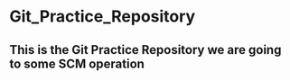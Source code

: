 # Git_Practice_Repository
## This is the Git Practice Repository we are going to some SCM operation
